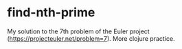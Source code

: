 # find-nth-prime

My solution to the 7th problem of the Euler project (https://projecteuler.net/problem=7). More clojure practice. 
